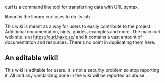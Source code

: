 curl is a command line tool for transferring data with URL syntax.

libcurl is the library curl uses to do its job.

This wiki is meant as a way for users to easily contribute to the project. Additional documentation, hints, guides, examples and more. The main curl web site is at https://curl.haxx.se/ and it contains a vast amount of documentation and resources. There's no point in duplicating them here.

## An editable wiki!

This wiki is editable for users. It is not a security problem so stop reporting it. All and any vandalizing done in the wiki will be reported as abuse.